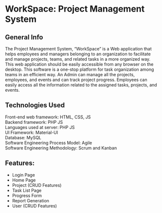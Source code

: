 
# WorkSpace: Project Management System

## General Info
The Project Management System, “WorkSpace” is a Web application that helps employees and managers belonging to an organization to facilitate and manage 
projects, teams, and related tasks in a more organized way. This web application should be easily accessible from any browser on the desktop. 
This software is a one-stop platform for task organization among teams in an efficient way. An Admin can manage all the projects, employees, and events and can track project progress. 
Employees can easily access all the information related to the assigned tasks, projects, and events. 

## Technologies Used
Front-end web framework: HTML, CSS, JS\
Backend framework: PHP JS\
Languages used at server: PHP JS\
UI Framework: Material-UI\
Database: MySQL\
Software Engineering Process Model: Agile\
Software Engineering Methodology: Scrum and Kanban


## Features:
- Login Page
- Home Page
- Project (CRUD Features)
- Task List Page
- Progress Form
- Report Generation
- User (CRUD Features)

